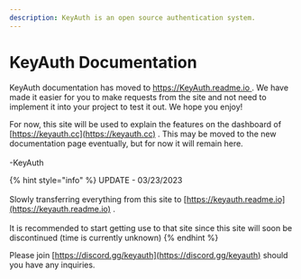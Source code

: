 ```yaml
---
description: KeyAuth is an open source authentication system.
---
```


# KeyAuth Documentation

KeyAuth documentation has moved to [https://KeyAuth.readme.io ](https://keyauth.readme.io). We have made it easier for you to make requests from the site and not need to implement it into your project to test it out. We hope you enjoy!

For now, this site will be used to explain the features on the dashboard of [https://keyauth.cc](https://keyauth.cc) . This may be moved to the new documentation page eventually, but for now it will remain here.\
\
\-KeyAuth



{% hint style="info" %}
UPDATE - 03/23/2023\
\
Slowly transferring everything from this site to [https://keyauth.readme.io](https://keyauth.readme.io) . \
\
It is recommended to start getting use to that site since this site will soon be discontinued (time is currently unknown)
{% endhint %}

Please join [https://discord.gg/keyauth](https://discord.gg/keyauth) should you have any inquiries.

